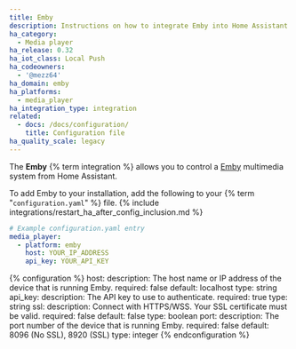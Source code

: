 ```yaml
---
title: Emby
description: Instructions on how to integrate Emby into Home Assistant.
ha_category:
  - Media player
ha_release: 0.32
ha_iot_class: Local Push
ha_codeowners:
  - '@mezz64'
ha_domain: emby
ha_platforms:
  - media_player
ha_integration_type: integration
related:
  - docs: /docs/configuration/
    title: Configuration file
ha_quality_scale: legacy
---
```


The **Emby** {% term integration %} allows you to control a [Emby](https://emby.media/) multimedia system from Home Assistant.

To add Emby to your installation, add the following to your {% term "`configuration.yaml`" %} file.
{% include integrations/restart_ha_after_config_inclusion.md %}

```yaml
# Example configuration.yaml entry
media_player:
  - platform: emby
    host: YOUR_IP_ADDRESS
    api_key: YOUR_API_KEY
```

{% configuration %}
host:
  description: The host name or IP address of the device that is running Emby.
  required: false
  default: localhost
  type: string
api_key:
  description: The API key to use to authenticate.
  required: true
  type: string
ssl:
  description: Connect with HTTPS/WSS. Your SSL certificate must be valid.
  required: false
  default: false
  type: boolean
port:
  description: The port number of the device that is running Emby.
  required: false
  default: 8096 (No SSL),  8920 (SSL)
  type: integer
{% endconfiguration %}
